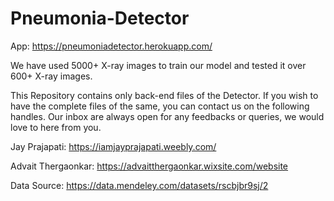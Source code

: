 # Pneumonia-Detector

App: https://pneumoniadetector.herokuapp.com/

We have used 5000+ X-ray images to train our model and tested it over 600+ X-ray images. 

This Repository contains only back-end files of the Detector. If you wish to have the complete files of the same, you can contact us on the following handles. Our inbox are always open for any feedbacks or queries, we would love to here from you. 

Jay Prajapati: https://iamjayprajapati.weebly.com/

Advait Thergaonkar: https://advaitthergaonkar.wixsite.com/website

Data Source: https://data.mendeley.com/datasets/rscbjbr9sj/2
